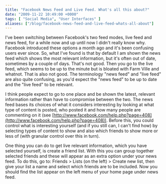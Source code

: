 ```yaml
---
title: "Facebook News Feed and Live Feed. What's all this about?"
date: "2009-11-22 10:49:00 +0000"
tags: [ "Social Media", "User Interfaces" ]
aliases: ["/blog/facebook-news-feed-and-live-feed-whats-all-about"]
---
```

I've been switching between Facebook's two feed modes, live feed and news feed, for a while now and up until now I didn't really know why. Facebook introduced these options a month ago and it's been confusing users ever since. So, what I've found is that by default I am shown the news feed which shows the most relevant information, but it's often out of date, sometimes by a couple of days. That's not good. Then you go to the live feed, which seems to be up to the minute but is bloated with Farm Ville and whatnot. That is also not good. The terminology "news feed" and "live feed" are also quite confusing, as you'd expect the "news feed" to be up to date and the "live feed" to be relevant.

<!--more-->

I think people expect to go to one place and be shown the latest, relevant information rather than have to compromise between the two. The news feed bases its choices of what it considers interesting by looking at what type of content is posted, who posted it and how many people are commenting on it (see [http://www.facebook.com/help.php?page=408](http://www.facebook.com/help.php?page=408)). Before this, you could control what is interesting yourself (and if you still can, I can't find how) by selecting types of content to show and also which friends to show more or less of (with granular control over this in turn).

One thing you can do to get live relevant information, which you have selected yourself, is create a friend list. With this you can group together selected friends and these will appear as an extra option under your news feed. To do this, go to: Friends > Lists (on the left) > Create new list, then give your list a name and select which friends are to be included. Now you should find the list appear on the left menu of your home page under news feed.